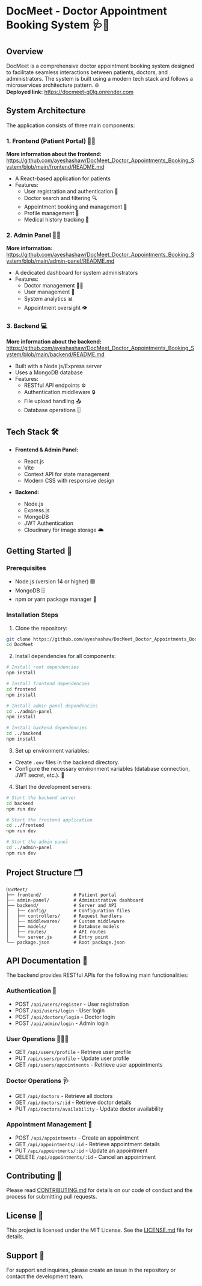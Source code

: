 # DocMeet - Doctor Appointment Booking System 🩺📅

## Overview
DocMeet is a comprehensive doctor appointment booking system designed to facilitate seamless interactions between patients, doctors, and administrators. The system is built using a modern tech stack and follows a microservices architecture pattern. 🌐  
**Deployed link:** https://docmeet-g0lg.onrender.com

## System Architecture

The application consists of three main components:

### 1. Frontend (Patient Portal) 👩‍⚕️
**More information about the frontend:** https://github.com/ayeshashaw/DocMeet_Doctor_Appointments_Booking_System/blob/main/frontend/README.md
- A React-based application for patients
- Features:
  - User registration and authentication 🔐
  - Doctor search and filtering 🔍
  - Appointment booking and management 📆
  - Profile management 📝
  - Medical history tracking 📖

### 2. Admin Panel 🧑‍💼
**More information:** https://github.com/ayeshashaw/DocMeet_Doctor_Appointments_Booking_System/blob/main/admin-panel/README.md
- A dedicated dashboard for system administrators
- Features:
  - Doctor management 👨‍⚕️
  - User management 👥
  - System analytics 📊
  - Appointment oversight 👁️

### 3. Backend 💻
**More information about the backend:** https://github.com/ayeshashaw/DocMeet_Doctor_Appointments_Booking_System/blob/main/backend/README.md
- Built with a Node.js/Express server
- Uses a MongoDB database
- Features:
  - RESTful API endpoints ⚙️
  - Authentication middleware 🔒
  - File upload handling 📤
  - Database operations 🗄️

## Tech Stack 🛠️

- **Frontend & Admin Panel:**
  - React.js
  - Vite
  - Context API for state management
  - Modern CSS with responsive design

- **Backend:**
  - Node.js
  - Express.js
  - MongoDB
  - JWT Authentication
  - Cloudinary for image storage 🌥️

## Getting Started 🚀

### Prerequisites
- Node.js (version 14 or higher) 🟩
- MongoDB 🗄️
- npm or yarn package manager 🎁

### Installation Steps

1. Clone the repository:
```bash
git clone https://github.com/ayeshashaw/DocMeet_Doctor_Appointments_Booking_System.git
cd DocMeet
```

2. Install dependencies for all components:
```bash
# Install root dependencies
npm install

# Install frontend dependencies
cd frontend
npm install

# Install admin panel dependencies
cd ../admin-panel
npm install

# Install backend dependencies
cd ../backend
npm install
```

3. Set up environment variables:
- Create `.env` files in the backend directory.
- Configure the necessary environment variables (database connection, JWT secret, etc.). 🔑

4. Start the development servers:
```bash
# Start the backend server
cd backend
npm run dev

# Start the frontend application
cd ../frontend
npm run dev

# Start the admin panel
cd ../admin-panel
npm run dev
```

## Project Structure 🗂️

```
DocMeet/
├── frontend/            # Patient portal
├── admin-panel/         # Administrative dashboard
├── backend/             # Server and API
│   ├── config/          # Configuration files
│   ├── controllers/     # Request handlers
│   ├── middlewares/     # Custom middleware
│   ├── models/          # Database models
│   ├── routes/          # API routes
│   └── server.js        # Entry point
└── package.json         # Root package.json
```

## API Documentation 📖

The backend provides RESTful APIs for the following main functionalities:

### Authentication 🔑
- POST `/api/users/register` - User registration
- POST `/api/users/login` - User login
- POST `/api/doctors/login` - Doctor login
- POST `/api/admin/login` - Admin login

### User Operations 👨‍👩‍👧
- GET `/api/users/profile` - Retrieve user profile
- PUT `/api/users/profile` - Update user profile
- GET `/api/users/appointments` - Retrieve user appointments

### Doctor Operations 🩺
- GET `/api/doctors` - Retrieve all doctors
- GET `/api/doctors/:id` - Retrieve doctor details
- PUT `/api/doctors/availability` - Update doctor availability

### Appointment Management 📅
- POST `/api/appointments` - Create an appointment
- GET `/api/appointments/:id` - Retrieve appointment details
- PUT `/api/appointments/:id` - Update an appointment
- DELETE `/api/appointments/:id` - Cancel an appointment

## Contributing 🤝

Please read [CONTRIBUTING.md](CONTRIBUTING.md) for details on our code of conduct and the process for submitting pull requests.

## License 📜

This project is licensed under the MIT License. See the [LICENSE.md](LICENSE.md) file for details.

## Support 🙌

For support and inquiries, please create an issue in the repository or contact the development team.
